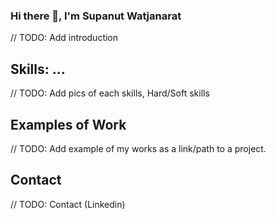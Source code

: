 ### Hi there 👋, I'm Supanut Watjanarat
// TODO: Add introduction


## Skills: ...
// TODO: Add pics of each skills, Hard/Soft skills


## Examples of Work
// TODO: Add example of my works as a link/path to a project.


## Contact
// TODO: Contact (Linkedin)
